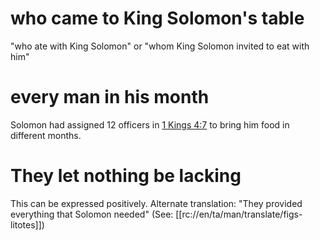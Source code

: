 # who came to King Solomon's table

"who ate with King Solomon" or "whom King Solomon invited to eat with him"

# every man in his month

Solomon had assigned 12 officers in [1 Kings 4:7](../04/07.md) to bring him food in different months.

# They let nothing be lacking

This can be expressed positively. Alternate translation: "They provided everything that Solomon needed" (See: [[rc://en/ta/man/translate/figs-litotes]])

